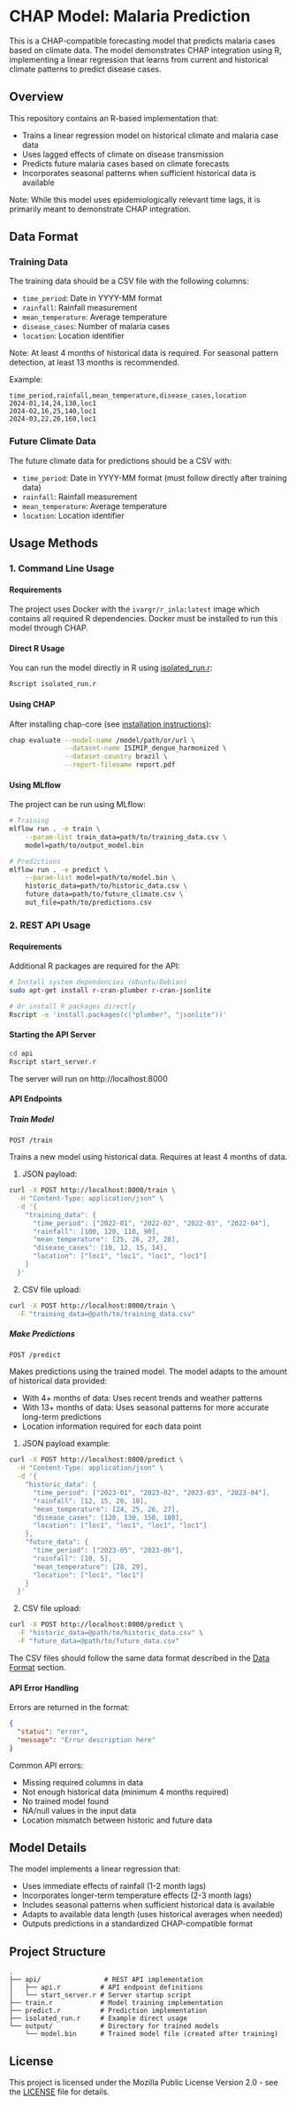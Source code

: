 # CHAP Model: Malaria Prediction

This is a CHAP-compatible forecasting model that predicts malaria cases based on climate data. The model demonstrates CHAP integration using R, implementing a linear regression that learns from current and historical climate patterns to predict disease cases.

## Overview

This repository contains an R-based implementation that:
- Trains a linear regression model on historical climate and malaria case data
- Uses lagged effects of climate on disease transmission
- Predicts future malaria cases based on climate forecasts
- Incorporates seasonal patterns when sufficient historical data is available

Note: While this model uses epidemiologically relevant time lags, it is primarily meant to demonstrate CHAP integration.

## Data Format

### Training Data
The training data should be a CSV file with the following columns:
- `time_period`: Date in YYYY-MM format
- `rainfall`: Rainfall measurement
- `mean_temperature`: Average temperature
- `disease_cases`: Number of malaria cases
- `location`: Location identifier

Note: At least 4 months of historical data is required. For seasonal pattern detection, at least 13 months is recommended.

Example:
```
time_period,rainfall,mean_temperature,disease_cases,location
2024-01,14,24,130,loc1
2024-02,16,25,140,loc1
2024-03,22,26,160,loc1
```

### Future Climate Data
The future climate data for predictions should be a CSV with:
- `time_period`: Date in YYYY-MM format (must follow directly after training data)
- `rainfall`: Rainfall measurement
- `mean_temperature`: Average temperature
- `location`: Location identifier

## Usage Methods

### 1. Command Line Usage

#### Requirements
The project uses Docker with the `ivargr/r_inla:latest` image which contains all required R dependencies. Docker must be installed to run this model through CHAP.

#### Direct R Usage
You can run the model directly in R using [isolated_run.r](isolated_run.r):
```bash
Rscript isolated_run.r
```

#### Using CHAP
After installing chap-core (see [installation instructions](https://github.com/dhis2-chap/chap-core)):
```bash
chap evaluate --model-name /model/path/or/url \
              --dataset-name ISIMIP_dengue_harmonized \
              --dataset-country brazil \
              --report-filename report.pdf
```

#### Using MLflow
The project can be run using MLflow:
```bash
# Training
mlflow run . -e train \
    --param-list train_data=path/to/training_data.csv \
    model=path/to/output_model.bin

# Predictions
mlflow run . -e predict \
    --param-list model=path/to/model.bin \
    historic_data=path/to/historic_data.csv \
    future_data=path/to/future_climate.csv \
    out_file=path/to/predictions.csv
```

### 2. REST API Usage

#### Requirements
Additional R packages are required for the API:
```bash
# Install system dependencies (Ubuntu/Debian)
sudo apt-get install r-cran-plumber r-cran-jsonlite

# Or install R packages directly
Rscript -e 'install.packages(c("plumber", "jsonlite"))'
```

#### Starting the API Server
```bash
cd api
Rscript start_server.r
```
The server will run on http://localhost:8000

#### API Endpoints

##### Train Model
`POST /train`

Trains a new model using historical data. Requires at least 4 months of data.

1. JSON payload:
```bash
curl -X POST http://localhost:8000/train \
  -H "Content-Type: application/json" \
  -d '{
    "training_data": {
      "time_period": ["2022-01", "2022-02", "2022-03", "2022-04"],
      "rainfall": [100, 120, 110, 90],
      "mean_temperature": [25, 26, 27, 28],
      "disease_cases": [10, 12, 15, 14],
      "location": ["loc1", "loc1", "loc1", "loc1"]
    }
  }'
```

2. CSV file upload:
```bash
curl -X POST http://localhost:8000/train \
  -F "training_data=@path/to/training_data.csv"
```

##### Make Predictions
`POST /predict`

Makes predictions using the trained model. The model adapts to the amount of historical data provided:
- With 4+ months of data: Uses recent trends and weather patterns
- With 13+ months of data: Uses seasonal patterns for more accurate long-term predictions
- Location information required for each data point

1. JSON payload example:
```bash
curl -X POST http://localhost:8000/predict \
  -H "Content-Type: application/json" \
  -d '{
    "historic_data": {
      "time_period": ["2023-01", "2023-02", "2023-03", "2023-04"],
      "rainfall": [12, 15, 20, 18],
      "mean_temperature": [24, 25, 26, 27],
      "disease_cases": [120, 130, 150, 180],
      "location": ["loc1", "loc1", "loc1", "loc1"]
    },
    "future_data": {
      "time_period": ["2023-05", "2023-06"],
      "rainfall": [10, 5],
      "mean_temperature": [28, 29],
      "location": ["loc1", "loc1"]
    }
  }'
```

2. CSV file upload:
```bash
curl -X POST http://localhost:8000/predict \
  -F "historic_data=@path/to/historic_data.csv" \
  -F "future_data=@path/to/future_data.csv"
```

The CSV files should follow the same data format described in the [Data Format](#data-format) section.

#### API Error Handling
Errors are returned in the format:
```json
{
  "status": "error",
  "message": "Error description here"
}
```

Common API errors:
- Missing required columns in data
- Not enough historical data (minimum 4 months required)
- No trained model found
- NA/null values in the input data
- Location mismatch between historic and future data

## Model Details

The model implements a linear regression that:
- Uses immediate effects of rainfall (1-2 month lags)
- Incorporates longer-term temperature effects (2-3 month lags)
- Includes seasonal patterns when sufficient historical data is available
- Adapts to available data length (uses historical averages when needed)
- Outputs predictions in a standardized CHAP-compatible format

## Project Structure
```
.
├── api/                # REST API implementation
│   ├── api.r          # API endpoint definitions
│   └── start_server.r # Server startup script
├── train.r            # Model training implementation
├── predict.r          # Prediction implementation
├── isolated_run.r     # Example direct usage
└── output/            # Directory for trained models
    └── model.bin      # Trained model file (created after training)
```

## License

This project is licensed under the Mozilla Public License Version 2.0 - see the [LICENSE](LICENSE) file for details.


